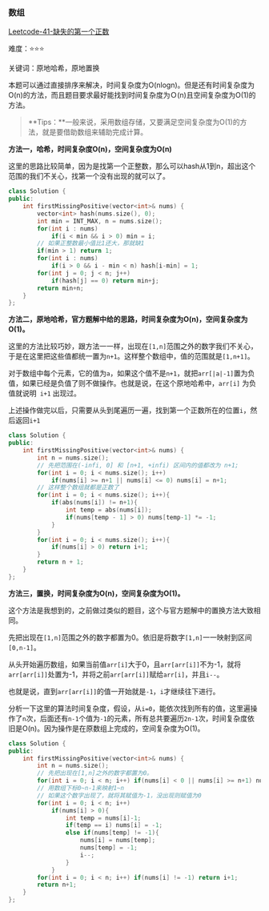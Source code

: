 ### 数组

[Leetcode-41-缺失的第一个正数](https://leetcode-cn.com/problems/first-missing-positive/)

难度：⭐⭐⭐

关键词：原地哈希，原地置换

本题可以通过直接排序来解决，时间复杂度为O(nlogn)。但是还有时间复杂度为O(n)的方法，而且题目要求最好能找到时间复杂度为Ｏ(n)且空间复杂度为O(1)的方法。

> **Tips：**一般来说，采用数组存储，又要满足空间复杂度为O(1)的方法，就是要借助数组来辅助完成计算。

**方法一，哈希，时间复杂度O(n)，空间复杂度为O(n)**

这里的思路比较简单，因为是找第一个正整数，那么可以hash从1到n，超出这个范围的我们不关心，找第一个没有出现的就可以了。

```c++
class Solution {
public:
    int firstMissingPositive(vector<int>& nums) {
        vector<int> hash(nums.size(), 0);
        int min = INT_MAX, n = nums.size();
        for(int i : nums)
            if(i < min && i > 0) min = i;
        // 如果正整数最小值比1还大，那就缺1
        if(min > 1) return 1;
        for(int i : nums)
            if(i > 0 && i - min < n) hash[i-min] = 1;
        for(int j = 0; j < n; j++)
            if(hash[j] == 0) return min+j;
        return min+n;
    }
};
```

**方法二，原地哈希，官方题解中给的思路，时间复杂度为O(n)，空间复杂度为O(1)。**

这里的方法比较巧妙，跟方法一一样，出现在`[1,n]`范围之外的数字我们不关心，于是在这里把这些值都统一置为`n+1`。这样整个数组中，值的范围就是`[1,n+1]`。

对于数组中每个元素，它的值为`a`，如果这个值不是`n+1`，就把`arr[|a|-1]`置为负值，如果已经是负值了则不做操作。也就是说，在这个原地哈希中，`arr[i]` 为负值就说明` i+1` 出现过。

上述操作做完以后，只需要从头到尾遍历一遍，找到第一个正数所在的位置`i`，然后返回`i+1`

```c++
class Solution {
public:
    int firstMissingPositive(vector<int>& nums) {
        int n = nums.size();
        // 先把范围在(-infi, 0] 和 [n+1, +infi) 区间内的值都改为 n+1;
        for(int i = 0; i < nums.size(); i++)
            if(nums[i] >= n+1 || nums[i] <= 0) nums[i] = n+1;
        // 这样整个数组就都是正数了
        for(int i = 0; i < nums.size(); i++){
            if(abs(nums[i]) != n+1){
                int temp = abs(nums[i]);
                if(nums[temp - 1] > 0) nums[temp-1] *= -1;
            }
        }
        for(int i = 0; i < nums.size(); i++){
            if(nums[i] > 0) return i+1;
        }
        return n + 1;
    }
};
```

**方法三，置换，时间复杂度为O(n)，空间复杂度为O(1)。**

这个方法是我想到的，之前做过类似的题目，这个与官方题解中的置换方法大致相同。

先把出现在`[1,n]`范围之外的数字都置为0。依旧是将数字`[1,n]`一一映射到区间`[0,n-1]`。

从头开始遍历数组，如果当前值`arr[i]`大于0，且`arr[arr[i]]`不为-1，就将`arr[arr[i]]`处置为-1，并将之前`arr[arr[i]]`赋给`arr[i]`，并且`i--`。

也就是说，直到`arr[arr[i]]`的值一开始就是`-1`，`i`才继续往下进行。

分析一下这里的算法时间复杂度，假设，从`i=0`，能依次找到所有的值，这里遍操作了`n`次，后面还有`n-1`个值为`-1`的元素，所有总共要遍历`2n-1`次，时间复杂度依旧是O(n)。因为操作是在原数组上完成的，空间复杂度为O(1)。

```c++
class Solution {
public:
    int firstMissingPositive(vector<int>& nums) {
        int n = nums.size();
        // 先把出现在[1,n]之外的数字都置为0。
        for(int i = 0; i < n; i++) if(nums[i] < 0 || nums[i] >= n+1) nums[i] = 0;
        // 用数组下标0~n-1来映射1~n
        // 如果这个数字出现了，就将其赋值为-1，没出现则赋值为0
        for(int i = 0; i < n; i++)
            if(nums[i] > 0){
                int temp = nums[i]-1;
                if(temp == i) nums[i] = -1;
                else if(nums[temp] != -1){
                    nums[i] = nums[temp];
                    nums[temp] = -1;
                    i--;
                }
            }
        for(int i = 0; i < n; i++) if(nums[i] != -1) return i+1;
        return n+1;
    }
};
```

